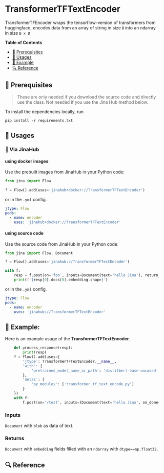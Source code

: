 # TransformerTFTextEncoder
TransformerTFEncoder wraps the tensorflow-version of transformers from huggingface, encodes data from an array of string in size `B` into an ndarray in size `B x D`

**Table of Contents**

- [🌱 Prerequisites](#-prerequisites)
- [🚀 Usages](#-usages)
- [🎉️ Example](#-example)
- [🔍️ Reference](#-reference)

## 🌱 Prerequisites

> These are only needed if you download the source code and directly use the class. Not needed if you use the Jina Hub method below.

To install the dependencies locally, run 
```
pip install -r requirements.txt
```

## 🚀 Usages

### 🚚 Via JinaHub

#### using docker images
Use the prebuilt images from JinaHub in your Python code: 

```python
from jina import Flow
	
f = Flow().add(uses='jinahub+docker://TransformerTFTextEncoder')
```

or in the `.yml` config.
	
```yaml
jtype: Flow
pods:
  - name: encoder
    uses: 'jinahub+docker://TransformerTFTextEncoder'
```

#### using source code
Use the source code from JinaHub in your Python code:

```python
from jina import Flow, Document

f = Flow().add(uses='jinahub://TransformerTFTextEncoder')

with f:
    resp = f.post(on='foo', inputs=Document(text='hello Jina'), return_results=True)
    print(f'{resp[0].docs[0].embedding.shape}')
```

or in the `.yml` config.

```yaml
jtype: Flow
pods:
  - name: encoder
    uses: 'jinahub://TransformerTFTextEncoder'
```

## 🎉 Example:

Here is an example usage of the **TransformerTFTextEncoder**.

```python
    def process_response(resp):
        print(resp)
    f = Flow().add(uses={
        'jtype': TransformerTFTextEncoder.__name__,
        'with': {
            'pretrained_model_name_or_path': 'distilbert-base-uncased'
        },
        'metas': {
            'py_modules': ['transformer_tf_text_encode.py']
        }
    })
    with f:
        f.post(on='/test', inputs=(Document(text='hello Jina', on_done=process_response)))
```

### Inputs 

`Document` with `blob` as data of text.

### Returns

`Document` with `embedding` fields filled with an `ndarray`  with `dtype==np.float32`.

## 🔍️ Reference
